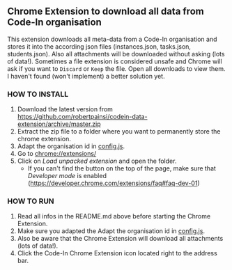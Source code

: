 ## Chrome Extension to download all data from Code-In organisation

This extension downloads all meta-data from a Code-In organisation and stores it into the according json files (instances.json, tasks.json, students.json). Also all attachments will be downloaded without asking (lots of data!). Sometimes a file extension is considered unsafe and Chrome will ask if you want to `Discard` or `Keep` the file. Open all downloads to view them. I haven't found (won't implement) a better solution yet.

### HOW TO INSTALL

1. Download the latest version from https://github.com/robertpainsi/codein-data-extension/archive/master.zip
1. Extract the zip file to a folder where you want to permanently store the chrome extension.
1. Adapt the organisation id in [config.js](https://github.com/robertpainsi/codein-data-extension/blob/master/config.js#L3).
1. Go to [chrome://extensions/](chrome://extensions/)
1. Click on _Load unpacked extension_ and open the folder.
   * If you can't find the button on the top of the page, make sure that _Developer mode_ is enabled (https://developer.chrome.com/extensions/faq#faq-dev-01)

### HOW TO RUN

1. Read all infos in the README.md above before starting the Chrome Extension.
1. Make sure you adapted the Adapt the organisation id in [config.js](https://github.com/robertpainsi/codein-data-extension/blob/master/config.js#L3).
1. Also be aware that the Chrome Extension will download all attachments (lots of data!).
1. Click the Code-In Chrome Extension icon located right to the address bar.

